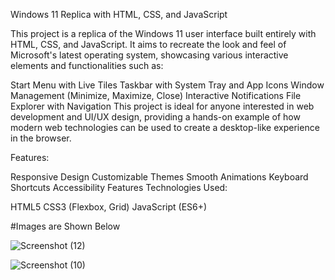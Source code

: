 Windows 11 Replica with HTML, CSS, and JavaScript

This project is a replica of the Windows 11 user interface built entirely with HTML, CSS, and JavaScript.
It aims to recreate the look and feel of Microsoft's latest operating system, showcasing various interactive elements and functionalities such as:

Start Menu with Live Tiles
Taskbar with System Tray and App Icons
Window Management (Minimize, Maximize, Close)
Interactive Notifications
File Explorer with Navigation
This project is ideal for anyone interested in web development and UI/UX design, providing a hands-on example of how modern web technologies can be used to create a desktop-like experience in the browser.

Features:

Responsive Design
Customizable Themes
Smooth Animations
Keyboard Shortcuts
Accessibility Features
Technologies Used:

HTML5
CSS3 (Flexbox, Grid)
JavaScript (ES6+)


#Images are Shown Below

![Screenshot (12)](https://github.com/AbhishekBhat123/WindowsDemo/assets/144084687/02054c8e-5073-4b8d-bb44-493e01af6632)

![Screenshot (10)](https://github.com/AbhishekBhat123/WindowsDemo/assets/144084687/05a43844-495e-4b21-bb0b-7ef0369b650d)



